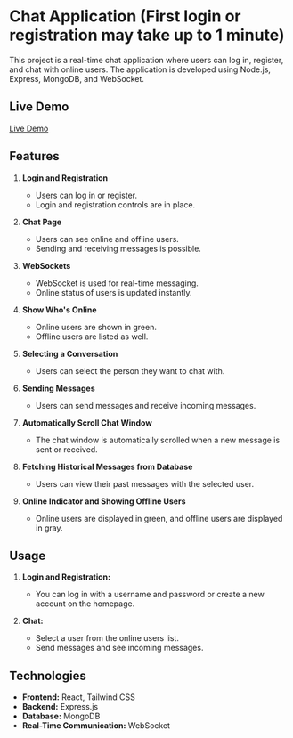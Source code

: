 # Chat Application (First login or registration may take up to 1 minute)

This project is a real-time chat application where users can log in, register, and chat with online users. The application is developed using Node.js, Express, MongoDB, and WebSocket.

## Live Demo

[Live Demo](https://66574e31cd59f833c0111219--dainty-fox-59bf9e.netlify.app)

## Features

1. **Login and Registration**
   - Users can log in or register.
   - Login and registration controls are in place.

2. **Chat Page**
   - Users can see online and offline users.
   - Sending and receiving messages is possible.

3. **WebSockets**
   - WebSocket is used for real-time messaging.
   - Online status of users is updated instantly.

4. **Show Who's Online**
   - Online users are shown in green.
   - Offline users are listed as well.

5. **Selecting a Conversation**
   - Users can select the person they want to chat with.

6. **Sending Messages**
   - Users can send messages and receive incoming messages.

7. **Automatically Scroll Chat Window**
   - The chat window is automatically scrolled when a new message is sent or received.

8. **Fetching Historical Messages from Database**
   - Users can view their past messages with the selected user.

9. **Online Indicator and Showing Offline Users**
   - Online users are displayed in green, and offline users are displayed in gray.

## Usage

1. **Login and Registration:**
   - You can log in with a username and password or create a new account on the homepage.

2. **Chat:**
   - Select a user from the online users list.
   - Send messages and see incoming messages.

## Technologies

- **Frontend:** React, Tailwind CSS
- **Backend:** Express.js
- **Database:** MongoDB
- **Real-Time Communication:** WebSocket
